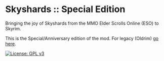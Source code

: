 # Skyshards :: Special Edition
Bringing the joy of Skyshards from the MMO Elder Scrolls Online (ESO) to Skyrim.

This is the Special/Anniversary edition of the mod. For legacy (Oldrim) [go here](https://github.com/Deadmano/skyrim-dmn-skyshards).

[![License: GPL v3](https://img.shields.io/badge/License-GPL%20v3-blue.svg)](http://www.gnu.org/licenses/gpl-3.0)

